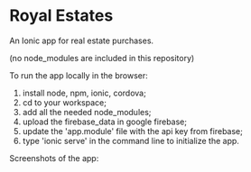 # Royal Estates
An Ionic app for real estate purchases.

(no node_modules are included in this repository)

To run the app locally in the browser:

  1. install node, npm, ionic, cordova;
  2. cd to your workspace;
  3. add all the needed node_modules;
  4. upload the firebase_data in google firebase;
  5. update the 'app.module' file with the api key from firebase;
  6. type 'ionic serve' in the command line to initialize the app.

Screenshots of the app:
